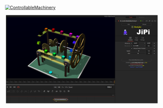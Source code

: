[![ControllableMachinery](https://user-images.githubusercontent.com/78935215/179848409-935eed7a-d54c-48ae-b08f-6bc3365e07ed.gif)](ControllableMachinery.fuse)


[![Screenshot](ControllableMachinery_screenshot.png)](https://www.shadertoy.com/view/fsXyDj "View on Shadertoy.com")